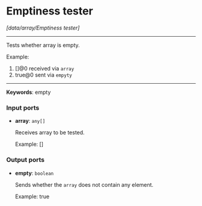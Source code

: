 # Emptiness tester

_[data/array/Emptiness tester]_

---

Tests whether array is empty.  
  
Example:  
1. []@0 received via `array`   
2. true@0 sent via `empyty`  

---

__Keywords__: empty

### Input ports

* __array__: ` any[] `

    Receives array to be tested.
    
    Example:
    []

### Output ports

* __empty__: ` boolean `

    Sends whether the `array` does not contain any element.
    
    Example:
    true

